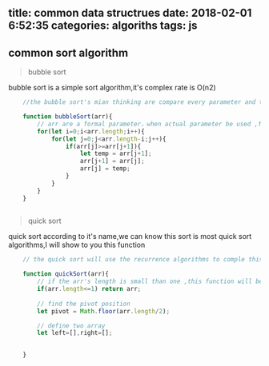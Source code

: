 title: common data structrues
date: 2018-02-01 6:52:35
categories: algoriths
tags: js
---

<div><!--more--></div>


## common sort algorithm

> bubble sort

bubble sort is a simple sort algorithm,it's complex rate is O(n2)

```javascript
	//the bubble sort's mian thinking are compare every parameter and the next parameter,if the next parameter is bigger then this previous parameter,they will change they position。

	function bubbleSort(arr){
		// arr are a formal parameter，when actual parameter be used ,formal parameter will be replaceS
		for(let i=0;i<arr.length;i++){
			for(let j=0;j<arr.length-i;j++){
				if(arr[j]>=arr[j+1]){
					let temp = arr[j+1];
					arr[j+1] = arr[j];
					arr[j] = temp;
				}
			}
		}
	}
	
```

> quick sort

quick sort according to it's name,we can know this sort is most quick sort algorithms,I will show to you this function


```javascript 
	// the quick sort will use the recurrence algorithms to comple this 

	function quickSort(arr){
		// if the arr's length is small than one ,this function will be return.
		if(arr.length<=1) return arr;
		
		// find the pivot position
		let pivot = Math.floor(arr.length/2);

		// define two array
		let left=[],right=[];

		
	}
	
```









